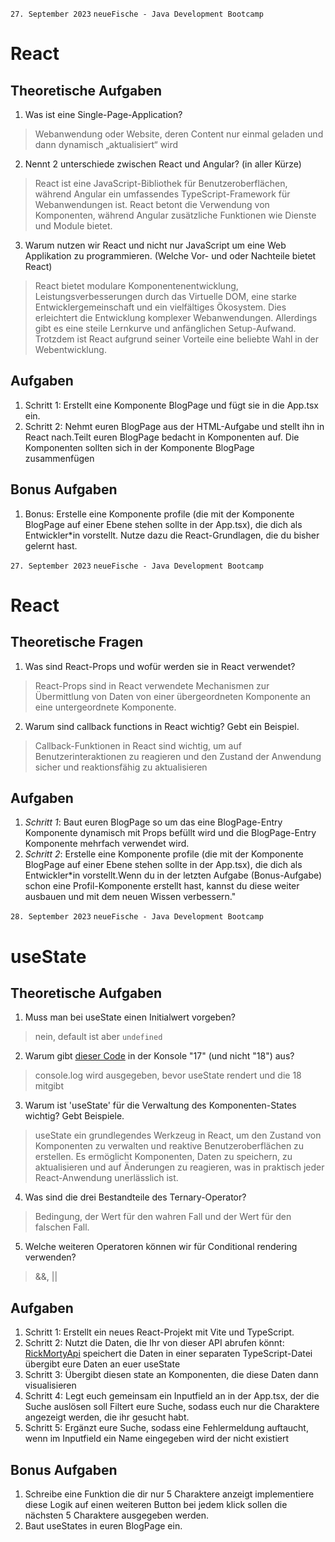 `27. September 2023` `neueFische - Java Development Bootcamp`
# React
## Theoretische Aufgaben
1. Was ist eine Single-Page-Application?
> Webanwendung oder Website, deren Content nur einmal geladen und dann dynamisch „aktualisiert“ wird
2. Nennt 2 unterschiede zwischen React und Angular? (in aller Kürze)
> React ist eine JavaScript-Bibliothek für Benutzeroberflächen, während Angular ein umfassendes TypeScript-Framework für Webanwendungen ist. React betont die Verwendung von Komponenten, während Angular zusätzliche Funktionen wie Dienste und Module bietet.
3. Warum nutzen wir React und nicht nur JavaScript um eine Web Applikation zu programmieren. (Welche Vor- und oder Nachteile bietet React)
> React bietet modulare Komponentenentwicklung, Leistungsverbesserungen durch das Virtuelle DOM, eine starke Entwicklergemeinschaft und ein vielfältiges Ökosystem. Dies erleichtert die Entwicklung komplexer Webanwendungen. Allerdings gibt es eine steile Lernkurve und anfänglichen Setup-Aufwand. Trotzdem ist React aufgrund seiner Vorteile eine beliebte Wahl in der Webentwicklung.
## Aufgaben
1. Schritt 1: Erstellt eine Komponente BlogPage und fügt sie in die App.tsx ein.
2. Schritt 2: Nehmt euren BlogPage aus der HTML-Aufgabe und stellt ihn in React nach.Teilt euren BlogPage bedacht in Komponenten auf. Die Komponenten sollten sich in der Komponente BlogPage zusammenfügen
## Bonus Aufgaben
1. Bonus: Erstelle eine Komponente profile (die mit der Komponente BlogPage auf einer Ebene stehen sollte in der App.tsx), die dich als Entwickler*in vorstellt. Nutze dazu die React-Grundlagen, die du bisher gelernt hast.
   

`27. September 2023` `neueFische - Java Development Bootcamp`
# React
## Theoretische Fragen
1. Was sind React-Props und wofür werden sie in React verwendet?
> React-Props sind in React verwendete Mechanismen zur Übermittlung von Daten von einer übergeordneten Komponente an eine untergeordnete Komponente.
2. Warum sind callback functions in React wichtig? Gebt ein Beispiel.
> Callback-Funktionen in React sind wichtig, um auf Benutzerinteraktionen zu reagieren und den Zustand der Anwendung sicher und reaktionsfähig zu aktualisieren
## Aufgaben
1. _Schritt 1_: Baut euren BlogPage so um das eine BlogPage-Entry Komponente dynamisch mit Props befüllt wird und die BlogPage-Entry Komponente mehrfach verwendet wird.
2. _Schritt 2_: Erstelle eine Komponente profile (die mit der Komponente BlogPage auf einer Ebene stehen sollte in der App.tsx), die dich als Entwickler*in vorstellt.Wenn du in der letzten Aufgabe (Bonus-Aufgabe) schon eine Profil-Komponente erstellt hast, kannst du diese weiter ausbauen und mit dem neuen Wissen verbessern."

`28. September 2023` `neueFische - Java Development Bootcamp`
# useState
## Theoretische Aufgaben
1. Muss man bei useState einen Initialwert vorgeben?
> nein, default ist aber `undefined`
2. Warum gibt [dieser Code](https://github.com/bartfastiel/cgn-java-23-2-react/blob/birthday-example/src/App.tsx) in der Konsole "17" (und nicht "18") aus?
> console.log wird ausgegeben, bevor useState rendert und die 18 mitgibt
3. Warum ist 'useState' für die Verwaltung des Komponenten-States wichtig? Gebt Beispiele.
> useState ein grundlegendes Werkzeug in React, um den Zustand von Komponenten zu verwalten und reaktive Benutzeroberflächen zu erstellen. Es ermöglicht Komponenten, Daten zu speichern, zu aktualisieren und auf Änderungen zu reagieren, was in praktisch jeder React-Anwendung unerlässlich ist.
4. Was sind die drei Bestandteile des Ternary-Operator?
> Bedingung, der Wert für den wahren Fall und der Wert für den falschen Fall.
5. Welche weiteren Operatoren können wir für Conditional rendering verwenden?
> &&, ||
## Aufgaben
1. Schritt 1: Erstellt ein neues React-Projekt mit Vite und TypeScript.
2. Schritt 2: Nutzt die Daten, die Ihr von dieser API abrufen könnt: [RickMortyApi](https://rickandmortyapi.com/api/character/) speichert die Daten in einer separaten TypeScript-Datei übergibt eure Daten an euer useState
3. Schritt 3: Übergibt diesen state an Komponenten, die diese Daten dann visualisieren
4. Schritt 4: Legt euch gemeinsam ein Inputfield an in der App.tsx, der die Suche auslösen soll Filtert eure Suche, sodass euch nur die Charaktere angezeigt werden, die ihr gesucht habt.
5. Schritt 5: Ergänzt eure Suche, sodass eine Fehlermeldung auftaucht, wenn im Inputfield ein Name eingegeben wird der nicht existiert
## Bonus Aufgaben
1. Schreibe eine Funktion die dir nur 5 Charaktere anzeigt implementiere diese Logik auf einen weiteren Button bei jedem klick sollen die nächsten 5 Charaktere ausgegeben werden.
2. Baut useStates in euren BlogPage ein.